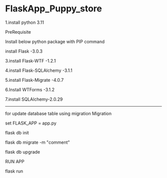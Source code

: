 # FlaskApp_Puppy_store

1.install python 3.11

PreRequisite 

Install below python package with PIP command

install Flask  -3.0.3

3.install Flask-WTF -1.2.1

4.install Flask-SQLAlchemy -3.1.1

5.install Flask-Migrate -4.0.7

6.Install WTForms -3.1.2

7.install SQLAlchemy-2.0.29

---------------------------------------
for update database table using migration Migration

set FLASK_APP = app.py

flask db init

flask db migrate -m "comment"

flask db upgrade


RUN APP 

flask run 
